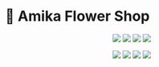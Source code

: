 
# 🌸 Amika Flower Shop  

<p align="center">
  <img src="https://img.shields.io/badge/Status-Active-brightgreen?style=for-the-badge" />
  <img src="https://img.shields.io/badge/Responsive-Yes-success?style=for-the-badge" />
  <img src="https://img.shields.io/github/license/OmpalSingh01/E-Commerce-Amika?style=for-the-badge" />
  <img src="https://img.shields.io/github/stars/OmpalSingh01/E-Commerce-Amika?style=for-the-badge" />
</p>

<p align="center"> <img src="https://img.shields.io/badge/Status-Active-brightgreen?style=for-the-badge" /> <img src="https://img.shields.io/badge/Responsive-Yes-success?style=for-the-badge" /> <img src="https://img.shields.io/github/license/OmpalSingh01/E-Commerce-Amika?style=for-the-badge" /> <img src="https://img.shields.io/github/stars/OmpalSingh01/E-Commerce-Amika?style=for-the-badge" /> </p>
